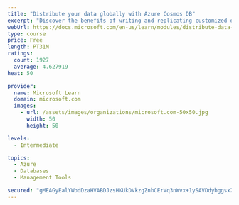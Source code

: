 ```yaml
---
title: "Distribute your data globally with Azure Cosmos DB"
excerpt: "Discover the benefits of writing and replicating customized data to regions around the world with Azure Cosmos DB global distribution."
webUrl: https://docs.microsoft.com/en-us/learn/modules/distribute-data-globally-with-cosmos-db/
type: course
price: Free
length: PT31M
ratings:
  count: 1927
  average: 4.627919
heat: 50

provider:
  name: Microsoft Learn
  domain: microsoft.com
  images:
    - url: /assets/images/organizations/microsoft.com-50x50.jpg
      width: 50
      height: 50

levels:
  - Intermediate

topics:
  - Azure
  - Databases
  - Management Tools

secured: "gMEAGyEalYWbdDzaHVABDJzsHKUkDVkzgZnhCErVq3nWvx+1ySAVDdybggsx2hynaXXFOp+NMaZj1RDgQfltZgANjkJFYZuP3crXL8yTWpxVG/ZYfxoStt+nTSGr0uXD4tRg5O9aJglbTOEgy8f0+613vbupVusty7yh6uSXjgpZefXEpawLlMWvI5MVb1slAiNW7sZU3e9VKVhIWKlb9G/ZomVnWpz7aD8HQVIIBeve84XLEuz2pK13d3S++Yqb5XTeyRfY6xITsMhcCgLx8hZt9R2csxJnaSKcLicjVHhBNuLU/LdGkIuZ7q1hJUFYPhOuCQiVWwckwZ3fU9vGcn9RpwSIf9iFbDHXvZSZhNn3klcqAlq3sy+PcIa1T+9dxzlndJLgg/C858SUQn0FQFIfWD/yHRNN/DgLIUNLmHs=;+nxNKtMz/Gk4h0OmPEdgOw=="
---
```


